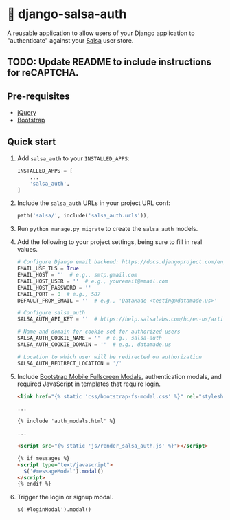 # 💃 django-salsa-auth

A reusable application to allow users of your Django application to
"authenticate" against your [Salsa](https://www.salsalabs.com/) user store.

## TODO: Update README to include instructions for reCAPTCHA.

## Pre-requisites

- [jQuery](https://jquery.com/)
- [Bootstrap](https://getbootstrap.com/)

## Quick start

1. Add `salsa_auth` to your `INSTALLED_APPS`:

    ```python
    INSTALLED_APPS = [
        ...
        'salsa_auth',
    ]
    ```

2. Include the `salsa_auth` URLs in your project URL conf:

    ```python
    path('salsa/', include('salsa_auth.urls')),
    ```

3. Run `python manage.py migrate` to create the `salsa_auth` models.

4. Add the following to your project settings, being sure to fill in real
values.


    ```python
    # Configure Django email backend: https://docs.djangoproject.com/en/2.2/topics/email/#smtp-backend
    EMAIL_USE_TLS = True
    EMAIL_HOST = ''  # e.g., smtp.gmail.com
    EMAIL_HOST_USER = ''  # e.g., youremail@email.com
    EMAIL_HOST_PASSWORD = ''
    EMAIL_PORT = 0  # e.g., 587
    DEFAULT_FROM_EMAIL = ''  # e.g., 'DataMade <testing@datamade.us>'

    # Configure salsa_auth
    SALSA_AUTH_API_KEY = ''  # https://help.salsalabs.com/hc/en-us/articles/224470007-Getting-Started#acquiring-a-token

    # Name and domain for cookie set for authorized users
    SALSA_AUTH_COOKIE_NAME = ''  # e.g., salsa-auth
    SALSA_AUTH_COOKIE_DOMAIN = ''  # e.g., datamade.us

    # Location to which user will be redirected on authorization
    SALSA_AUTH_REDIRECT_LOCATION = '/'
    ```

5. Include <a href="https://github.com/keaukraine/bootstrap4-fs-modal">Bootstrap Mobile Fullscreen Modals</a>,
authentication modals, and required JavaScript in templates that require login.

    ```html
    <link href="{% static 'css/bootstrap-fs-modal.css' %}" rel="stylesheet">

    ...

    {% include 'auth_modals.html' %}

    ...

    <script src="{% static 'js/render_salsa_auth.js' %}"></script>

    {% if messages %}
    <script type="text/javascript">
      $('#messageModal').modal()
    </script>
    {% endif %}
    ```

6. Trigger the login or signup modal.

    ```html
    $('#loginModal').modal()
    ```
